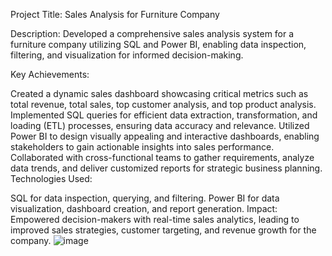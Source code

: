 Project Title: Sales Analysis for Furniture Company

Description: Developed a comprehensive sales analysis system for a furniture company utilizing SQL and Power BI, enabling data inspection, filtering, and visualization for informed decision-making.

Key Achievements:

Created a dynamic sales dashboard showcasing critical metrics such as total revenue, total sales, top customer analysis, and top product analysis.
Implemented SQL queries for efficient data extraction, transformation, and loading (ETL) processes, ensuring data accuracy and relevance.
Utilized Power BI to design visually appealing and interactive dashboards, enabling stakeholders to gain actionable insights into sales performance.
Collaborated with cross-functional teams to gather requirements, analyze data trends, and deliver customized reports for strategic business planning.
Technologies Used:

SQL for data inspection, querying, and filtering.
Power BI for data visualization, dashboard creation, and report generation.
Impact: Empowered decision-makers with real-time sales analytics, leading to improved sales strategies, customer targeting, and revenue growth for the company.
![image](https://github.com/akshat598/Power-BI-Project/assets/97584314/9ca4b611-fbf0-42a5-aeb8-a1ad01746c98)

